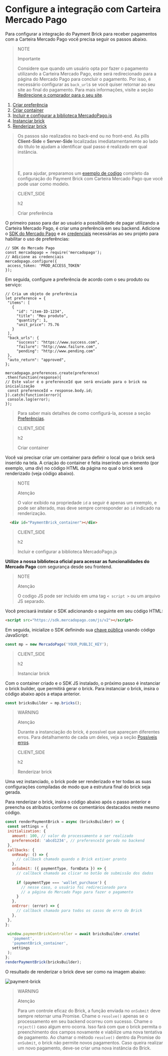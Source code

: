 # Configure a integração com Carteira Mercado Pago

Para configurar a integração do Payment Brick para receber pagamentos com a Carteira Mercado Pago você precisa seguir os passos abaixo. 

> NOTE
>
> Importante
>
> Considere que quando um usuário opta por fazer o pagamento utilizando a Carteira Mercado Pago, este será redirecionado para a página do Mercado Pago para concluir o pagamento. Por isso, é necessário configurar as `back_url`s se você quiser retornar ao seu site ao final do pagamento. Para mais informações, visite a seção [Redirecione o comprador para o seu site](/developers/pt/docs/checkout-bricks/payment-brick/additional-customization/preferences).

1. [Criar preferência](#bookmark_criar_preferência)
2. [Criar container](#bookmark_criar_container)
3. [Incluir e configurar a biblioteca MercadoPago.js](#bookmark_incluir_e_configurar_a_biblioteca_mercadopago.js)
4. [Instanciar brick](#bookmark_instanciar_brick)
5. [Renderizar brick](#bookmark_renderizar_brick)

> Os passos são realizados no back-end ou no front-end. As pills **Client-Side** e **Server-Side** localizadas imediatamentamente ao lado do título te ajudam a identificar qual passo é realizado em qual instância.<br/></br>
> <br/></br>
> E, para ajudar, preparamos um [exemplo de codigo](/developers/pt/docs/checkout-bricks/payment-brick/code-example/wallet) completo da configuração do Payment Brick com Carteira Mercado Pago que você pode usar como modelo.

> CLIENT_SIDE
>
> h2
>
> Criar preferência

O primeiro passo para dar ao usuário a possibilidade de pagar utilizando a Carteira Mercado Pago, é criar uma preferência em seu backend. Adicione o [SDK do Mercado Pago](/developers/pt/docs/sdks-library/landing) e as [credenciais](/developers/pt/guides/additional-content/credentials/credentials) necessárias ao seu projeto para habilitar o uso de preferências:

```node
// SDK do Mercado Pago
const mercadopago = require('mercadopago');
// Adicione as credenciais
mercadopago.configure({
 access_token: 'PROD_ACCESS_TOKEN'
});
``` 

Em seguida, configure a preferência de acordo com o seu produto ou serviço:

```node
// Cria um objeto de preferência
let preference = {
 "items": [
   {
     "id": "item-ID-1234",
     "title": "Meu produto",
     "quantity": 1,
     "unit_price": 75.76
   }
 ],
 "back_urls": {
     "success": "https://www.success.com",
     "failure": "http://www.failure.com",
     "pending": "http://www.pending.com"
 },
 "auto_return": "approved",
};
 
mercadopago.preferences.create(preference)
.then(function(response){
// Este valor é o preferenceId que será enviado para o brick na inicialização
 const preferenceId = response.body.id;
}).catch(function(error){
 console.log(error);
});
```

> Para saber mais detalhes de como configurá-la, acesse a seção [Preferências](/developers/pt/docs/checkout-bricks/payment-brick/additional-customization/preferences).

> CLIENT_SIDE
>
> h2
>
> Criar container

Você vai precisar criar um container para definir o local que o brick será inserido na tela. A criação do container é feita inserindo um elemento (por exemplo, uma div) no código HTML da página no qual o brick será renderizado (veja código abaixo). 

> NOTE
>
> Atenção
>
> O valor exibido na propriedade `id` a seguir é apenas um exemplo, e pode ser alterado, mas deve sempre corresponder ao `id` indicado na renderização.

```html
  <div id="PaymentBrick_container"></div>
```

> CLIENT_SIDE
>
> h2
>
> Incluir e configurar a biblioteca MercadoPago.js

**Utilize a nossa biblioteca oficial para acessar as funcionalidades do Mercado Pago** com segurança desde seu frontend.

> NOTE
>
> Atenção
>
> O codigo JS pode ser incluido em uma tag `< script >` ou um arquivo JS separado.

Você precisará instalar o SDK adicionando o seguinte em seu código HTML:

```html
<script src="https://sdk.mercadopago.com/js/v2"></script>
```

Em seguida, inicialize o SDK definindo sua [chave pública](/developers/pt/guides/additional-content/credentials/credentials) usando código JavaScript:

```javascript
const mp = new MercadoPago('YOUR_PUBLIC_KEY');
```
> CLIENT_SIDE
>
> h2
>
> Instanciar brick

Com o container criado e o SDK JS instalado, o próximo passo é instanciar o brick builder, que permitirá gerar o brick. Para instanciar o brick, insira o código abaixo após a etapa anterior. 

```javascript
const bricksBuilder = mp.bricks();
```

> WARNING
>
> Atenção
>
> Durante a instanciação do brick, é possível que apareçam diferentes erros. Para detalhamento de cada um deles, veja a seção [Possíveis erros](/developers/pt/docs/checkout-bricks/additional-content/possible-errors).

> CLIENT_SIDE
>
> h2
>
> Renderizar brick

Uma vez instanciado, o brick pode ser renderizado e ter todas as suas configurações compiladas de modo que a estrutura final do brick seja gerada.

Para renderizar o brick, insira o código abaixo após o passo anterior e preencha os atributos conforme os comentários destacados neste mesmo código.

```javascript
const renderPaymentBrick = async (bricksBuilder) => {
 const settings = {
 initialization: {
   amount: 100, // valor do processamento a ser realizado
   preferenceId: 'abcd1234', // preferenceId gerado no backend
 },
 callbacks: {
   onReady: () => {
     // callback chamado quando o Brick estiver pronto
   },
   onSubmit: ({ paymentType, formData }) => {
     // callback chamado ao clicar no botão de submissão dos dados
  
     if (paymentType === 'wallet_purchase') {
       // nesse caso, o usuário foi redirecionado para
       // a página do Mercado Pago para fazer o pagamento
     }
   },
   onError: (error) => {
     // callback chamado para todos os casos de erro do Brick
   },
 },
};
 
 window.paymentBrickController = await bricksBuilder.create(
   'payment',
   'paymentBrick_container',
   settings
 );
};
renderPaymentBrick(bricksBuilder);
```

O resultado de renderizar o brick deve ser como na imagem abaixo:

![payment-brick](checkout-bricks/payment-brick-pt.png)

> WARNING
>
> Atenção
>
> Para um controle eficaz do Brick, a função enviada no `onSubmit` deve sempre retornar uma Promise. Chame o `resolve()` apenas se o processamento em seu backend ocorreu com sucesso. Chame o `reject()` caso algum erro ocorra. Isso fará com que o brick permita o preenchimento dos campos novamente e viabilize uma nova tentativa de pagamento. Ao chamar o método `resolve()` dentro da Promise do `onSubmit`, o brick não permite novos pagamentos. Caso queira realizar um novo pagamento, deve-se criar uma nova instância do Brick.
